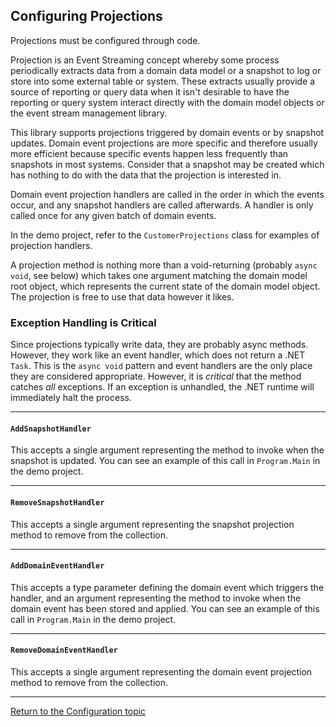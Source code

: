 ## Configuring Projections

Projections must be configured through code.

Projection is an Event Streaming concept whereby some process periodically extracts data from a domain data model or a snapshot to log or store into some external table or system. These extracts usually provide a source of reporting or query data when it isn't desirable to have the reporting or query system interact directly with the domain model objects or the event stream management library.

This library supports projections triggered by domain events or by snapshot updates. Domain event projections are more specific and therefore usually more efficient because specific events happen less frequently than snapshots in most systems. Consider that a snapshot may be created which has nothing to do with the data that the projection is interested in.

Domain event projection handlers are called in the order in which the events occur, and any snapshot handlers are called afterwards. A handler is only called once for any given batch of domain events.

In the demo project, refer to the `CustomerProjections` class for examples of projection handlers.

A projection method is nothing more than a void-returning (probably `async void`, see below) which takes one argument matching the domain model root object, which represents the current state of the domain model object. The projection is free to use that data however it likes.

### Exception Handling is Critical

Since projections typically write data, they are probably async methods. However, they work like an event handler, which does not return a .NET `Task`. This is the `async void` pattern and event handlers are the only place they are considered appropriate. However, it is _critical_ that the method catches _all_ exceptions. If an exception is unhandled, the .NET runtime will immediately halt the process.

---

#### `AddSnapshotHandler`

This accepts a single argument representing the method to invoke when the snapshot is updated. You can see an example of this call in `Program.Main` in the demo project.

---

#### `RemoveSnapshotHandler`

This accepts a single argument representing the snapshot projection method to remove from the collection.

---

#### `AddDomainEventHandler`

This accepts a type parameter defining the domain event which triggers the handler, and an argument representing the method to invoke when the domain event has been stored and applied. You can see an example of this call in `Program.Main` in the demo project.

---

#### `RemoveDomainEventHandler`

This accepts a single argument representing the domain event projection method to remove from the collection.

---

[Return to the Configuration topic](configuration.md)
